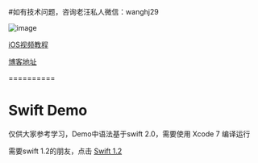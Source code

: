 #如有技术问题，咨询老汪私人微信：wanghj29

![image](http://avatar.csdn.net/0/E/4/1_cococoolwhj.jpg)


[iOS视频教程](http://www.iphonetrain.com/video/)

[博客地址](http://blog.csdn.net/jaywon)

==========
# Swift Demo
仅供大家参考学习，Demo中语法基于swift 2.0，需要使用 Xcode 7 编译运行

需要swift 1.2的朋友，点击 [Swift 1.2](https://github.com/jaywhj/Swift)
